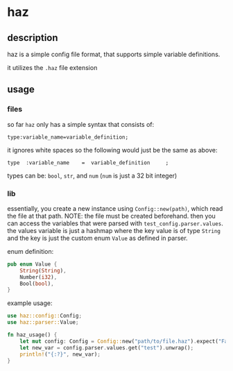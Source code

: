# haz
## description
haz is a simple config file format, that supports simple variable definitions.

it utilizes the `.haz` file extension

## usage
### files
so far `haz` only has a simple syntax that consists of:
```
type:variable_name=variable_definition;
```

it ignores white spaces so the following would just be the same as above:
```
type  :variable_name    =  variable_definition     ;
```

types can be: `bool`, `str`, and `num` (`num` is just a 32 bit integer)

### lib
essentially, you create a new instance using `Config::new(path)`, which read the file at that path. NOTE: the file must be created beforehand.
then you can access the variables that were parsed with `test_config.parser.values`. the values variable is just a hashmap where the key value is of type `String` and the key is just the custom enum `Value` as defined in parser.

enum definition:
```rust
pub enum Value {
    String(String),
    Number(i32),
    Bool(bool),
}
```

example usage:
```rust
use haz::config::Config;
use haz::parser::Value;

fn haz_usage() {
    let mut config: Config = Config::new("path/to/file.haz").expect("Failed to open .haz config file");
    let new_var = config.parser.values.get("test").unwrap();
    println!("{:?}", new_var);
}
```
